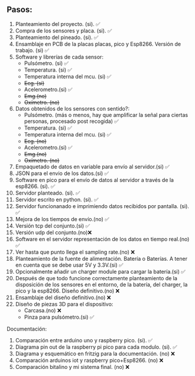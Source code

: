 ## Pasos:

1. Planteamiento del proyecto. (si). ✅
2. Compra de los sensores y placa. (si). ✅
3. Planteamiento del pineado. (si). ✅
4. Ensamblaje en PCB de la placas placas, pico y Esp8266. Versión de trabajo. (si) ✅
5. Software y librerías de cada sensor:
    - Pulsómetro. (si) ✅
    - Temperatura. (si) ✅
    - Temperatura interna del mcu. (si) ✅
    - ~~Ecg. (si)~~
    - Acelerometro.(si) ✅
    - ~~Emg.(no)~~ 
    - ~~Oxímetro. (no)~~ 
6. Datos obtenidos de los sensores con sentido?:
    - Pulsómetro. (más o menos, hay que amplificar la señal para ciertas personas, procesado post recogida) ✅
    - Temperatura. (si) ✅
    - Temperatura interna del mcu. (si) ✅
    - ~~Ecg. (no)~~
    - Acelerometro.(si) ✅
    - ~~Emg.(no)~~ 
    - ~~Oxímetro. (no)~~ 
7. Empaquetado de datos en variable para envío al servidor.(si) ✅
8. JSON para el envio de los datos.(si) ✅
9. Software en pico para el envío de datos al servidor a través de la esp8266. (si). ✅
10. Servidor planteado. (si). ✅
11. Servidor escrito en python. (si). ✅
12. Servidor funcionanado e imprimiendo datos recibidos por pantalla. (si). ✅
13. Mejora de los tiempos de envío.(no) ✅
14. Versión tcp del conjunto.(si) ✅
15. Versión udp del conjunto.(no)❌
16. Software en el servidor representación de los datos en tiempo real.(no) ✅
17.  Ver hasta que punto llega el sampling rate.(no) ❌
18.  Planteamiento de la fuente de alimentación. Batería o Baterías. A tener en cuenta que se debe usar 5V y 3.3V.(si) ✅
19.  Opcionalmente añadir un charger module para cargar la batería.(si) ✅
20.  Después de que todo funcione correctamente planteamiento de la disposición de los sensores en el entorno, de la batería, del charger, la pico y la esp8266. Diseño definitivo.(no) ❌
21.  Ensamblaje del diseño definitivo.(no) ❌
22.  Diseño de piezas 3D para el dispositivo: 
     - Carcasa.(no) ❌
     - Pinza para pulsómetro.(si) ✅

Documentación:
1. Comparación entre arduino uno y raspberry pico. (si). ✅
2. Diagrama pin out de la raspberry pi pico para cada modulo. (si). ✅
3. Diagrama y esquemático en fritzig para la documentación. (no) ❌
4. Comparación arduinos iot y raspberry pico+Esp8266. (no) ❌
5. Comparación bitalino y mi sistema final. (no) ❌